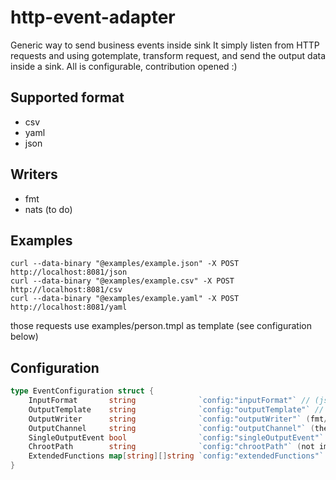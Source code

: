 # http-event-adapter

Generic way to send business events inside sink
It simply listen from HTTP requests and using gotemplate, transform request, and send the output data inside a sink.
All is configurable, contribution opened :)

## Supported format

- csv
- yaml
- json

## Writers

- fmt
- nats (to do)

## Examples

```
curl --data-binary "@examples/example.json" -X POST http://localhost:8081/json
curl --data-binary "@examples/example.csv" -X POST http://localhost:8081/csv
curl --data-binary "@examples/example.yaml" -X POST http://localhost:8081/yaml
```

those requests use examples/person.tmpl as template (see configuration below)

## Configuration

```go
type EventConfiguration struct {
	InputFormat       string              `config:"inputFormat"` // (json/yaml/csv)
	OutputTemplate    string              `config:"outputTemplate"` // (path of the template file)
	OutputWriter      string              `config:"outputWriter"` (fmt/nats)
	OutputChannel     string              `config:"outputChannel"` (the path of the output channel / can be templatize)
	SingleOutputEvent bool                `config:"singleOutputEvent"` (set true if one http request == one output event, default to false)
	ChrootPath        string              `config:"chrootPath"` (not implemented)
	ExtendedFunctions map[string][]string `config:"extendedFunctions"` (specify informations for extended functions. key is link for the so file, values are all exporter functions you want to use in templates)
}
```
